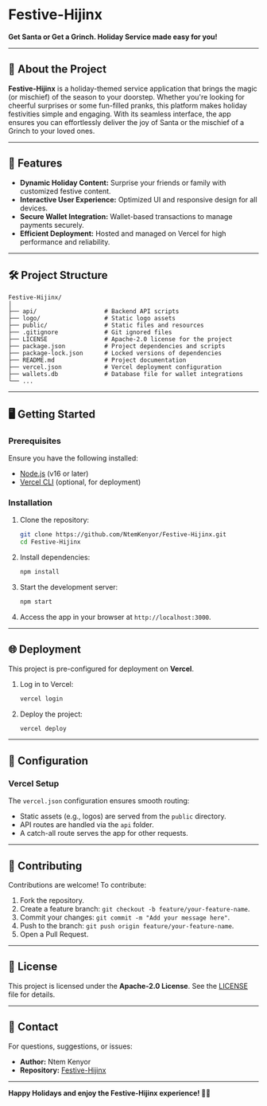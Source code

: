 # Festive-Hijinx

**Get Santa or Get a Grinch. Holiday Service made easy for you!**

---

## 🎉 About the Project

**Festive-Hijinx** is a holiday-themed service application that brings the magic (or mischief) of the season to your doorstep. Whether you're looking for cheerful surprises or some fun-filled pranks, this platform makes holiday festivities simple and engaging. With its seamless interface, the app ensures you can effortlessly deliver the joy of Santa or the mischief of a Grinch to your loved ones.

---

## 🚀 Features

- **Dynamic Holiday Content:** Surprise your friends or family with customized festive content.
- **Interactive User Experience:** Optimized UI and responsive design for all devices.
- **Secure Wallet Integration:** Wallet-based transactions to manage payments securely.
- **Efficient Deployment:** Hosted and managed on Vercel for high performance and reliability.

---

## 🛠️ Project Structure

```
Festive-Hijinx/
│
├── api/                   # Backend API scripts
├── logo/                  # Static logo assets
├── public/                # Static files and resources
├── .gitignore             # Git ignored files
├── LICENSE                # Apache-2.0 license for the project
├── package.json           # Project dependencies and scripts
├── package-lock.json      # Locked versions of dependencies
├── README.md              # Project documentation
├── vercel.json            # Vercel deployment configuration
├── wallets.db             # Database file for wallet integrations
└── ...
```

---

## 🖥️ Getting Started

### Prerequisites
Ensure you have the following installed:
- [Node.js](https://nodejs.org/) (v16 or later)
- [Vercel CLI](https://vercel.com/cli) (optional, for deployment)

### Installation

1. Clone the repository:
   ```bash
   git clone https://github.com/NtemKenyor/Festive-Hijinx.git
   cd Festive-Hijinx
   ```

2. Install dependencies:
   ```bash
   npm install
   ```

3. Start the development server:
   ```bash
   npm start
   ```

4. Access the app in your browser at `http://localhost:3000`.

---

## 🌐 Deployment

This project is pre-configured for deployment on **Vercel**.

1. Log in to Vercel:
   ```bash
   vercel login
   ```

2. Deploy the project:
   ```bash
   vercel deploy
   ```

---

## 📁 Configuration

### Vercel Setup
The `vercel.json` configuration ensures smooth routing:
- Static assets (e.g., logos) are served from the `public` directory.
- API routes are handled via the `api` folder.
- A catch-all route serves the app for other requests.

---

## 🤝 Contributing

Contributions are welcome! To contribute:

1. Fork the repository.
2. Create a feature branch: `git checkout -b feature/your-feature-name`.
3. Commit your changes: `git commit -m "Add your message here"`.
4. Push to the branch: `git push origin feature/your-feature-name`.
5. Open a Pull Request.

---

## 📜 License

This project is licensed under the **Apache-2.0 License**. See the [LICENSE](./LICENSE) file for details.

---

## 💬 Contact

For questions, suggestions, or issues:
- **Author:** Ntem Kenyor
- **Repository:** [Festive-Hijinx](https://github.com/NtemKenyor/Festive-Hijinx)

---

**Happy Holidays and enjoy the Festive-Hijinx experience! 🎄🎁**